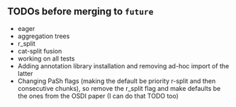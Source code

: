## TODOs before merging to `future`

- eager
- aggregation trees
- r_split
- cat-split fusion
- working on all tests
- Adding annotation library installation and removing ad-hoc import of the latter
- Changing PaSh flags (making the default be priority r-split and then consecutive chunks), so remove the r_split flag and make defaults be the ones from the OSDI paper (I can do that TODO too) 